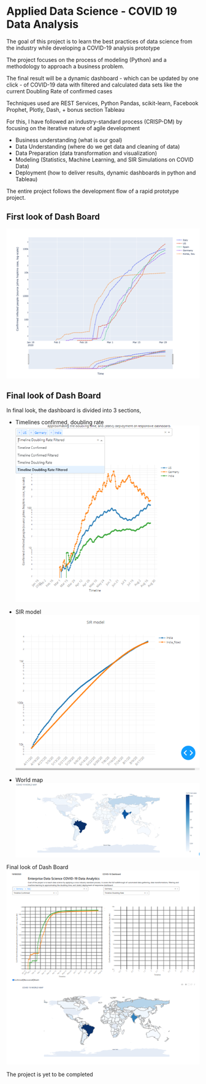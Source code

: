 # Applied Data Science - COVID 19 Data Analysis

The goal of this project is to learn the best practices of data science from the industry while developing a COVID-19 analysis prototype

The project focuses on the process of modeling (Python) and a methodology to approach a business problem.

The final result will be a dynamic dashboard - which can be updated by one click - of COVID-19 data with filtered and calculated data sets like the current Doubling Rate of confirmed cases

Techniques used are REST Services, Python Pandas, scikit-learn, Facebook Prophet, Plotly, Dash, + bonus section Tableau

For this, I have followed an industry-standard process (CRISP-DM) by focusing on the iterative nature of agile development

* Business understanding (what is our goal)
* Data Understanding (where do we get data and cleaning of data)
* Data Preparation (data transformation and visualization)
* Modeling (Statistics, Machine Learning, and SIR Simulations on COVID Data)
* Deployment (how to deliver results, dynamic dashboards in python and Tableau)

The entire project follows the development flow of a rapid prototype project.

## First look of Dash Board

![First dynamic dashboard](/reports/figures/plotly_result.png)

## Final look of Dash Board
In final look, the dashboard is divided into 3 sections,
* Timelines confirmed, doubling rate
![Timeline](/reports/figures/Timeline_dash.PNG)

* SIR model
![SIR model](/reports/figures/SIR_dash.PNG)

* World map
![World Map](/reports/figures/World_map.PNG)

Final look of Dash Board
![Final dynamic dashboard](/reports/figures/dash_result.PNG)


The project is yet to be completed
